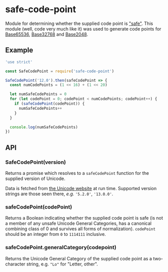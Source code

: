 # safe-code-point

Module for determining whether the supplied code point is ["safe"](https://qntm.org/safe). This module (well, code very much like it) was used to generate code points for [Base65536](https://github.com/qntm/base65536), [Base32768](https://github.com/qntm/base32768) and [Base2048](https://github.com/qntm/base2048).

## Example

```js
'use strict'

const SafeCodePoint = require('safe-code-point')

SafeCodePoint('12.0').then(safeCodePoint => {
  const numCodePoints = (1 << 16) + (1 << 20)

  let numSafeCodePoints = 0
  for (let codePoint = 0; codePoint < numCodePoints; codePoint++) {
    if (safeCodePoint(codePoint)) {
      numSafeCodePoints++
    }
  }

  console.log(numSafeCodePoints)
})
```

## API

### SafeCodePoint(version)

Returns a promise which resolves to a `safeCodePoint` function for the supplied version of Unicode.

Data is fetched from [the Unicode website](http://www.unicode.org/Public) at run time. Supported version strings are those seen there, *e.g.* `'5.2.0'`, `'13.0.0'`.

### safeCodePoint(codePoint)

Returns a Boolean indicating whether the supplied code point is safe (is not a member of any unsafe Unicode General Categories, has a canonical combining class of 0 and survives all forms of normalization). `codePoint` should be an integer from `0` to `1114111` inclusive.

### safeCodePoint.generalCategory(codepoint)

Returns the Unicode General Category of the supplied code point as a two-character string, e.g. `"Lo"` for "Letter, other".

